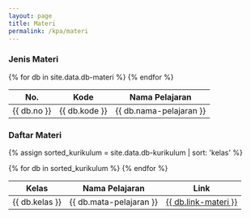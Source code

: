 ```yaml
---
layout: page
title: Materi
permalink: /kpa/materi
---
```


### Jenis Materi

<table>
  <thead>
    <tr>
      <th>No.</th>
      <th>Kode</th>
      <th>Nama Pelajaran</th>
    </tr>
  </thead>
  <tbody>
  {% for db in site.data.db-materi %}
    <tr>
      <td>{{ db.no }}</td>
      <td>{{ db.kode }}</td>
      <td>{{ db.nama-pelajaran }}</td>
    </tr>
  {% endfor %}  
  </tbody>
</table>

### Daftar Materi

<!-- <ul>
  {% for category in site.categories %}
    <li>{{ category[0] }}</li>
    <ul>
      {% for post in category[1] %}
        <li><a href="{{ post.url }}">{{ post.title }}</a></li>
      {% endfor %}
    </ul>
  {% endfor %}
</ul> -->

<!-- <table>
  <thead>
    <tr>
      <th>Category</th>
      <th>Posts</th>
    </tr>
  </thead>
  <tbody>
    {% for category in site.categories %}
      <tr>
        <td>{{ category[0] }}</td>
        <td>
          <ul>
            {% for post in category[1] %}
              <li><a href="{{ post.url }}">{{ post.title }}</a></li>
            {% endfor %}
          </ul>
        </td>
      </tr>
    {% endfor %}
  </tbody>
</table> -->

{% assign sorted_kurikulum = site.data.db-kurikulum | sort: 'kelas' %}

<table>
  <thead>
    <tr>
      <!-- <th>No.</th> -->
      <th>Kelas</th>
      <th>Nama Pelajaran</th>
      <th>Link</th>
    </tr>
  </thead>
  <tbody>
  {% for db in sorted_kurikulum %}
    <tr>
      <!-- <td>{{ db.no }}</td> -->
      <td>{{ db.kelas }}</td>
      <td>{{ db.mata-pelajaran }}</td>
      <td><a href="{{ db.link-materi }}">{{ db.link-materi }}</a></td>
    </tr>
  {% endfor %}  
  </tbody>
</table>
